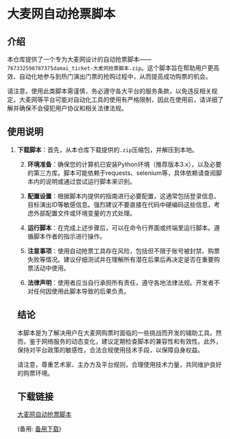 # 大麦网自动抢票脚本

## 介绍

本仓库提供了一个专为大麦网设计的自动抢票脚本——`767332598787375damai_ticket-大麦网抢票脚本.zip`。这个脚本旨在帮助用户更高效、自动化地参与到热门演出门票的抢购过程中，从而提高成功购票的机会。

请注意，使用此类脚本需谨慎，务必遵守各大平台的服务条款，以免违反相关规定。大麦网等平台可能对自动化工具的使用有严格限制，因此在使用前，请详细了解并确保不会侵犯用户协议和相关法律法规。

## 使用说明

1. **下载脚本**：首先，从本仓库下载提供的`.zip`压缩包，并解压到本地。

   2. **环境准备**：确保您的计算机已安装Python环境（推荐版本3.x），以及必要的第三方库。脚本可能依赖于requests、selenium等，具体依赖请查阅脚本内的说明或通过尝试运行脚本来识别。

   3. **配置设置**：根据脚本内提供的指南进行必要配置，这通常包括登录信息、目标演出ID等敏感信息。强烈建议不要直接在代码中硬编码这些信息，考虑外部配置文件或环境变量的方式处理。

   4. **运行脚本**：在完成上述步骤后，可以在命令行界面或终端里运行脚本。遵循脚本作者的指示进行操作。

   5. **注意事项**：使用自动抢票工具存在风险，包括但不限于账号被封禁、购票失败等情况。建议仔细测试并在理解所有潜在后果后再决定是否在重要购票活动中使用。

   6. **法律声明**：使用者应当自行承担所有责任，遵守各地法律法规。开发者不对任何因使用此脚本导致的后果负责。

   ## 结论

   本脚本是为了解决用户在大麦网购票时面临的一些挑战而开发的辅助工具。然而，鉴于网络服务的动态变化，建议定期检查脚本的兼容性和有效性。此外，保持对平台政策的敏感性，合法合规使用技术手段，以保障自身权益。

   请注意，尊重艺术家、主办方及平台规则，合理使用技术力量，共同维护良好的购票环境。

   ## 下载链接
   [大麦网自动抢票脚本](https://pan.quark.cn/s/023fc74a2b8f) 

   (备用: [备用下载](https://pan.baidu.com/s/1bikRl1rjihAbV5JVmpIjhQ?pwd=1234))
